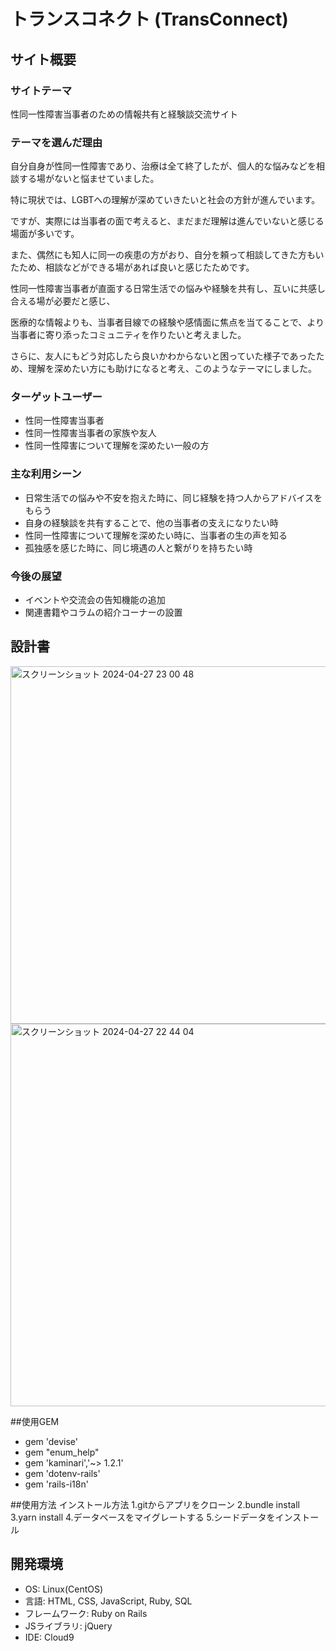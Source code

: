 # トランスコネクト (TransConnect)

## サイト概要

### サイトテーマ
性同一性障害当事者のための情報共有と経験談交流サイト

### テーマを選んだ理由
自分自身が性同一性障害であり、治療は全て終了したが、個人的な悩みなどを相談する場がないと悩ませていました。

特に現状では、LGBTへの理解が深めていきたいと社会の方針が進んでいます。

ですが、実際には当事者の面で考えると、まだまだ理解は進んでいないと感じる場面が多いです。

また、偶然にも知人に同一の疾患の方がおり、自分を頼って相談してきた方もいたため、相談などができる場があれば良いと感じたためです。

性同一性障害当事者が直面する日常生活での悩みや経験を共有し、互いに共感し合える場が必要だと感じ、

医療的な情報よりも、当事者目線での経験や感情面に焦点を当てることで、より当事者に寄り添ったコミュニティを作りたいと考えました。

さらに、友人にもどう対応したら良いかわからないと困っていた様子であったため、理解を深めたい方にも助けになると考え、このようなテーマにしました。

### ターゲットユーザー

- 性同一性障害当事者
- 性同一性障害当事者の家族や友人
- 性同一性障害について理解を深めたい一般の方

### 主な利用シーン

- 日常生活での悩みや不安を抱えた時に、同じ経験を持つ人からアドバイスをもらう
- 自身の経験談を共有することで、他の当事者の支えになりたい時
- 性同一性障害について理解を深めたい時に、当事者の生の声を知る
- 孤独感を感じた時に、同じ境遇の人と繋がりを持ちたい時

### 今後の展望

- イベントや交流会の告知機能の追加
- 関連書籍やコラムの紹介コーナーの設置

## 設計書
<img width="572" alt="スクリーンショット 2024-04-27 23 00 48" src="https://github.com/makoto-niko/pf/assets/156491237/de2c364c-6c68-45ab-aa5f-cc6e96047f18">

<img width="612" alt="スクリーンショット 2024-04-27 22 44 04" src="https://github.com/makoto-niko/pf/assets/156491237/22133ce3-4284-44f7-8f80-573dde295209">

##使用GEM
- gem 'devise'
- gem "enum_help"
- gem 'kaminari','~> 1.2.1'
- gem 'dotenv-rails'
- gem 'rails-i18n'

##使用方法
インストール方法
1.gitからアプリをクローン
2.bundle install
3.yarn install
4.データベースをマイグレートする
5.シードデータをインストール
## 開発環境

- OS: Linux(CentOS)
- 言語: HTML, CSS, JavaScript, Ruby, SQL
- フレームワーク: Ruby on Rails
- JSライブラリ: jQuery
- IDE: Cloud9

